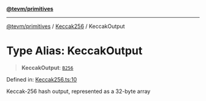 [**@tevm/primitives**](../../../README.md)

***

[@tevm/primitives](../../../globals.md) / [Keccak256](../README.md) / KeccakOutput

# Type Alias: KeccakOutput

> **KeccakOutput**: [`B256`](../../B256/type-aliases/B256.md)

Defined in: [Keccak256.ts:10](https://github.com/evmts/tevm-monorepo/blob/main/packages/primitives/src/Keccak256.ts#L10)

Keccak-256 hash output, represented as a 32-byte array
